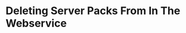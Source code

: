 # Deleting Server Packs From In The Webservice

<include from="HELP.md" element-id="deleting-server-packs-in-the-webservice"></include>